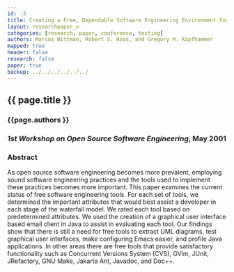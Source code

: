 ```yaml
---
id: -3 
title: Creating a Free, Dependable Software Engineering Environment for Building Java Applications  
layout: researchpaper_n
categories: [research, paper, conference, testing]
authors: Marcus Bittman, Robert S. Roos, and Gregory M. Kapfhammer
mapped: true 
header: false 
research: false 
paper: true
backup: ../../../../../../
---
```


## {{ page.title }}

### {{page.authors }}

### <em>1st Workshop on Open Source Software Engineering</em>, May 2001

### Abstract

As open source software engineering becomes more prevalent, employing sound software engineering practices and the tools
used to implement these practices becomes more important. This paper examines the current status of free software
engineering tools. For each set of tools, we determined the important attributes that would best assist a developer in
each stage of the waterfall model. We rated each tool based on predetermined attributes. We used the creation of a
graphical user interface based email client in Java to assist in evaluating each tool. Our findings show that there is
still a need for free tools to extract UML diagrams, test graphical user interfaces, make configuring Emacs easier, and
profile Java applications. In other areas there are free tools that provide satisfactory functionality such as
Concurrent Versions System (CVS), GVim, JUnit, JRefactory, GNU Make, Jakarta Ant, Javadoc, and Doc++.

